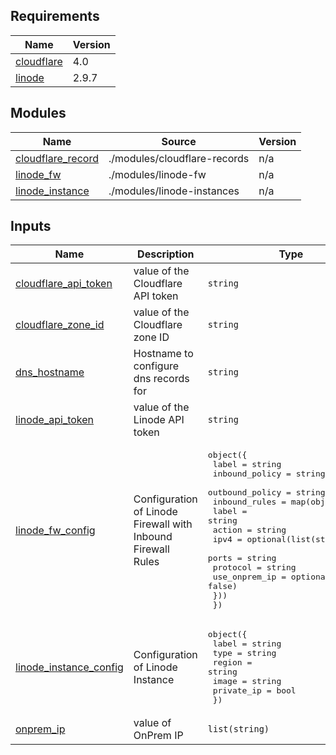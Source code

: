## Requirements

| Name | Version |
|------|---------|
| <a name="requirement_cloudflare"></a> [cloudflare](#requirement\_cloudflare) | 4.0 |
| <a name="requirement_linode"></a> [linode](#requirement\_linode) | 2.9.7 |

## Modules

| Name | Source | Version |
|------|--------|---------|
| <a name="module_cloudflare_record"></a> [cloudflare\_record](#module\_cloudflare\_record) | ./modules/cloudflare-records | n/a |
| <a name="module_linode_fw"></a> [linode\_fw](#module\_linode\_fw) | ./modules/linode-fw | n/a |
| <a name="module_linode_instance"></a> [linode\_instance](#module\_linode\_instance) | ./modules/linode-instances | n/a |

## Inputs

| Name | Description | Type | Default | Required |
|------|-------------|------|---------|:--------:|
| <a name="input_cloudflare_api_token"></a> [cloudflare\_api\_token](#input\_cloudflare\_api\_token) | value of the Cloudflare API token | `string` | n/a | yes |
| <a name="input_cloudflare_zone_id"></a> [cloudflare\_zone\_id](#input\_cloudflare\_zone\_id) | value of the Cloudflare zone ID | `string` | n/a | yes |
| <a name="input_dns_hostname"></a> [dns\_hostname](#input\_dns\_hostname) | Hostname to configure dns records for | `string` | n/a | yes |
| <a name="input_linode_api_token"></a> [linode\_api\_token](#input\_linode\_api\_token) | value of the Linode API token | `string` | n/a | yes |
| <a name="input_linode_fw_config"></a> [linode\_fw\_config](#input\_linode\_fw\_config) | Configuration of Linode Firewall with Inbound Firewall Rules | <pre>object({<br>    label           = string<br>    inbound_policy  = string<br>    outbound_policy = string<br>    inbound_rules = map(object({<br>      label         = string<br>      action        = string<br>      ipv4          = optional(list(string), [])<br>      ports         = string<br>      protocol      = string<br>      use_onprem_ip = optional(bool, false)<br>    }))<br>  })</pre> | n/a | yes |
| <a name="input_linode_instance_config"></a> [linode\_instance\_config](#input\_linode\_instance\_config) | Configuration of Linode Instance | <pre>object({<br>    label      = string<br>    type       = string<br>    region     = string<br>    image      = string<br>    private_ip = bool<br>  })</pre> | n/a | yes |
| <a name="input_onprem_ip"></a> [onprem\_ip](#input\_onprem\_ip) | value of OnPrem IP | `list(string)` | `[]` | no |
